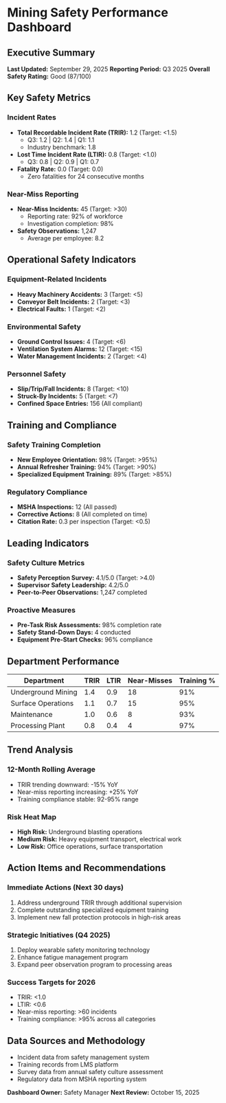# Mining Safety Performance Dashboard

## Executive Summary
**Last Updated:** September 29, 2025
**Reporting Period:** Q3 2025
**Overall Safety Rating:** Good (87/100)

## Key Safety Metrics

### Incident Rates
- **Total Recordable Incident Rate (TRIR):** 1.2 (Target: <1.5)
  - Q3: 1.2 | Q2: 1.4 | Q1: 1.1
  - Industry benchmark: 1.8
- **Lost Time Incident Rate (LTIR):** 0.8 (Target: <1.0)
  - Q3: 0.8 | Q2: 0.9 | Q1: 0.7
- **Fatality Rate:** 0.0 (Target: 0.0)
  - Zero fatalities for 24 consecutive months

### Near-Miss Reporting
- **Near-Miss Incidents:** 45 (Target: >30)
  - Reporting rate: 92% of workforce
  - Investigation completion: 98%
- **Safety Observations:** 1,247
  - Average per employee: 8.2

## Operational Safety Indicators

### Equipment-Related Incidents
- **Heavy Machinery Accidents:** 3 (Target: <5)
- **Conveyor Belt Incidents:** 2 (Target: <3)
- **Electrical Faults:** 1 (Target: <2)

### Environmental Safety
- **Ground Control Issues:** 4 (Target: <6)
- **Ventilation System Alarms:** 12 (Target: <15)
- **Water Management Incidents:** 2 (Target: <4)

### Personnel Safety
- **Slip/Trip/Fall Incidents:** 8 (Target: <10)
- **Struck-By Incidents:** 5 (Target: <7)
- **Confined Space Entries:** 156 (All compliant)

## Training and Compliance

### Safety Training Completion
- **New Employee Orientation:** 98% (Target: >95%)
- **Annual Refresher Training:** 94% (Target: >90%)
- **Specialized Equipment Training:** 89% (Target: >85%)

### Regulatory Compliance
- **MSHA Inspections:** 12 (All passed)
- **Corrective Actions:** 8 (All completed on time)
- **Citation Rate:** 0.3 per inspection (Target: <0.5)

## Leading Indicators

### Safety Culture Metrics
- **Safety Perception Survey:** 4.1/5.0 (Target: >4.0)
- **Supervisor Safety Leadership:** 4.2/5.0
- **Peer-to-Peer Observations:** 1,247 completed

### Proactive Measures
- **Pre-Task Risk Assessments:** 98% completion rate
- **Safety Stand-Down Days:** 4 conducted
- **Equipment Pre-Start Checks:** 96% compliance

## Department Performance

| Department | TRIR | LTIR | Near-Misses | Training % |
|------------|------|------|-------------|------------|
| Underground Mining | 1.4 | 0.9 | 18 | 91% |
| Surface Operations | 1.1 | 0.7 | 15 | 95% |
| Maintenance | 1.0 | 0.6 | 8 | 93% |
| Processing Plant | 0.8 | 0.4 | 4 | 97% |

## Trend Analysis

### 12-Month Rolling Average
- TRIR trending downward: -15% YoY
- Near-miss reporting increasing: +25% YoY
- Training compliance stable: 92-95% range

### Risk Heat Map
- **High Risk:** Underground blasting operations
- **Medium Risk:** Heavy equipment transport, electrical work
- **Low Risk:** Office operations, surface transportation

## Action Items and Recommendations

### Immediate Actions (Next 30 days)
1. Address underground TRIR through additional supervision
2. Complete outstanding specialized equipment training
3. Implement new fall protection protocols in high-risk areas

### Strategic Initiatives (Q4 2025)
1. Deploy wearable safety monitoring technology
2. Enhance fatigue management program
3. Expand peer observation program to processing areas

### Success Targets for 2026
- TRIR: <1.0
- LTIR: <0.6
- Near-miss reporting: >60 incidents
- Training compliance: >95% across all categories

## Data Sources and Methodology
- Incident data from safety management system
- Training records from LMS platform
- Survey data from annual safety culture assessment
- Regulatory data from MSHA reporting system

**Dashboard Owner:** Safety Manager
**Next Review:** October 15, 2025